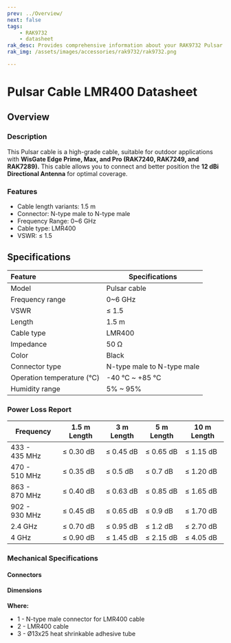 ```yaml
---
prev: ../Overview/
next: false
tags:
    - RAK9732
    - datasheet
rak_desc: Provides comprehensive information about your RAK9732 Pulsar Cable LMR400 to help you use it. This information includes technical specifications and characteristics.
rak_img: /assets/images/accessories/rak9732/rak9732.png

---
```


# Pulsar Cable LMR400 Datasheet

## Overview

### Description

This Pulsar cable is a high-grade cable, suitable for outdoor applications with **WisGate Edge Prime, Max, and Pro (RAK7240, RAK7249, and RAK7289).** This cable allows you to connect and better position the **12&nbsp;dBi Directional Antenna** for optimal coverage.

### Features

-   Cable length variants: 1.5&nbsp;m
-   Connector: N-type male to N-type male
-   Frequency Range: 0~6&nbsp;GHz
-   Cable type: LMR400
-   VSWR: ≤ 1.5

## Specifications

| Feature                    | Specifications             |
| :------------------------- | -------------------------- |
| Model                      | Pulsar cable               |
| Frequency range            | 0~6&nbsp;GHz               |
| VSWR                       | ≤ 1.5                      |
| Length                     | 1.5&nbsp;m                 |
| Cable type                 | LMR400                     |
| Impedance                  | 50&nbsp;Ω                  |
| Color                      | Black                      |
| Connector type             | N-type male to N-type male |
| Operation temperature (°C) | -40&nbsp;°C ~ +85&nbsp;°C  |
| Humidity range             | 5% ~ 95%                   |

### Power Loss Report

| Frequency          | 1.5&nbsp;m Length | 3&nbsp;m Length | 5&nbsp;m Length | 10&nbsp;m Length |
| ------------------ | ----------------- | ----------------- | ----------------- | ----------------- |
| 433 - 435&nbsp;MHz | ≤ 0.30&nbsp;dB    | ≤ 0.45&nbsp;dB    | ≤ 0.65&nbsp;dB    | ≤ 1.15&nbsp;dB    |
| 470 - 510&nbsp;MHz | ≤ 0.35&nbsp;dB    | ≤ 0.5&nbsp;dB    | ≤ 0.7&nbsp;dB    | ≤ 1.20&nbsp;dB    |
| 863 - 870&nbsp;MHz | ≤ 0.40&nbsp;dB    | ≤ 0.63&nbsp;dB    | ≤ 0.85&nbsp;dB    | ≤ 1.65&nbsp;dB    |
| 902 - 930&nbsp;MHz | ≤ 0.45&nbsp;dB    | ≤ 0.65&nbsp;dB    | ≤ 0.9&nbsp;dB    | ≤ 1.70&nbsp;dB    |
| 2.4&nbsp;GHz       | ≤ 0.70&nbsp;dB    | ≤ 0.95&nbsp;dB    | ≤ 1.2&nbsp;dB    | ≤ 2.70&nbsp;dB    |
| 4&nbsp;GHz         | ≤ 0.90&nbsp;dB    | ≤ 1.45&nbsp;dB    | ≤ 2.15&nbsp;dB    | ≤ 4.05&nbsp;dB    |


### Mechanical Specifications

#### Connectors

<rk-img
  src="/assets/images/accessories/rak9732/connectors.png"
  width="40%"
  caption="Connector Types"
/>

#### Dimensions

<rk-img
  src="/assets/images/accessories/rak9732/dimension.png"
  width="90%"
  caption="Pulsar Cable Dimensions"
/>

<b>Where:</b>

- 1 - N-type male connector for LMR400 cable
- 2 - LMR400 cable
- 3 - Ø13x25 heat shrinkable adhesive tube
